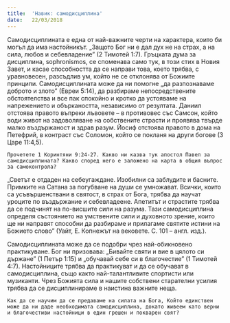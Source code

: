 ```yaml
---
title:  'Навик: самодисциплина'
date:   22/03/2018
---
```


Самодисциплината е една от най-важните черти на характера, които би могъл да има настойникът. „Защото Бог ни е дал дух не на страх, а на сила, любов и себевладение” (2 Тимотей 1:7). Гръцката дума за дисциплина, sophronismos, се споменава само тук, в този стих в Новия Завет, и касае способността да се направи това, което трябва, с уравновесен, разсъдлив ум, който не се отклонява от Божиите принципи. Самодисциплината може да ни помогне „да разпознаваме доброто и злото” (Евреи 5:14), да разбираме непосредствените обстоятелства и все пак спокойно и кротко да устояваме на напрежението и объркаността, независимо от резултата. Даниил отстоява правото въпреки лъвовете – в противовес със Самсон, който води живот на задоволяване на собствените страсти и проявява твърде малко въздържаност и здрав разум. Йосиф отстоява правото в дома на Петефрий, в контраст със Соломон, който се покланя на други богове (3 Царе 11:4,5).

`Прочетете 1 Коринтяни 9:24-27. Какво ни казва тук апостол Павел за самодисциплината? Какво според него е заложено на карта в общия въпрос за самоконтрола?`

„Светът е отдаден на себеугаждане. Изобилни са заблудите и басните. Примките на Сатана за погубване на души се умножават. Всички, които са усъвършенствани в святост, в страх от Бога, трябва да научат уроците по въздържание и себевладеене. Апетитът и страстите трябва да се подчинят на по-висшите сили на разума. Тази самодисциплина определя състоянието на умствените сили и духовното зрение, които ще ни направят способни да разбираме и прилагаме святите истини на Божието слово” (Уайт, Е. Копнежът на вековете. С. 101 – англ. изд.).

Самодисциплината може да се подобри чрез най-обикновено практикуване. Бог ни призовава: „Бивайте святи и вие в цялото си държане” (1 Петър 1:15) и „обучавай себе си в благочестие” (1 Тимотей 4:7). Настойниците трябва да практикуват и да се обучават в самодисциплина, също както най-талантливите спортисти или музиканти. Чрез Божията сила и нашите собствени старателни усилия трябва да се дисциплинираме в наистина важните неща.

`Как да се научим да се предаваме на силата на Бога, Който единствен може да ни даде необходимата самодисциплина, докато живеем като верни и благочестиви настойници в един грешен и покварен свят?`